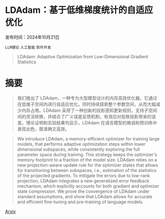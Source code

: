 # LDAdam：基于低维梯度统计的自适应优化

发布时间：2024年10月21日

`LLM理论` `人工智能` `软件开发`

> LDAdam: Adaptive Optimization from Low-Dimensional Gradient Statistics

# 摘要

> 我们推出了 LDAdam，一种专为大型模型设计的内存高效优化器。它通过在低维子空间内进行自适应优化，同时持续探索整个参数空间，从而大幅减少内存占用。LDAdam 采用了一种创新的投影感知更新规则，支持子空间间的灵活转换，并结合了广义误差反馈机制，有效应对低秩投影带来的误差。理论证明和实验结果均显示，LDAdam 在语言模型的微调和预训练中表现出色，既准确又高效。

> We introduce LDAdam, a memory-efficient optimizer for training large models, that performs adaptive optimization steps within lower dimensional subspaces, while consistently exploring the full parameter space during training. This strategy keeps the optimizer's memory footprint to a fraction of the model size. LDAdam relies on a new projection-aware update rule for the optimizer states that allows for transitioning between subspaces, i.e., estimation of the statistics of the projected gradients. To mitigate the errors due to low-rank projection, LDAdam integrates a new generalized error feedback mechanism, which explicitly accounts for both gradient and optimizer state compression. We prove the convergence of LDAdam under standard assumptions, and show that LDAdam allows for accurate and efficient fine-tuning and pre-training of language models.

[Arxiv](https://arxiv.org/abs/2410.16103)